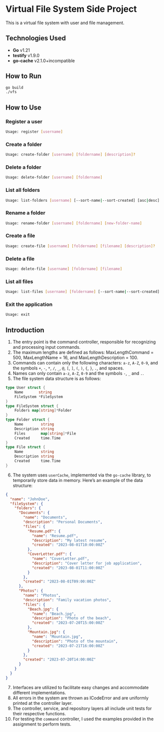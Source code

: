 # Virtual File System Side Project

This is a virtual file system with user and file management.

## Technologies Used

- **Go** v1.21
- **testify** v1.9.0
- **go-cache** v2.1.0+incompatible

## How to Run

```sh
go build
./vfs
```

## How to Use
### Register a user
```sh
Usage: register [username]
```
### Create a folder
```sh
Usage: create-folder [username] [foldername] [description]?
```
### Delete a folder
```sh
Usage: delete-folder [username] [foldername]
```
### List all folders
```sh
Usage: list-folders [username] [--sort-name|--sort-created] [asc|desc]
```
### Rename a folder
```sh
Usage: rename-folder [username] [foldername] [new-folder-name]
```
### Create a file
```sh
Usage: create-file [username] [foldername] [filename] [description]?
```
### Delete a file
```sh
Usage: delete-file [username] [foldername] [filename]
```
### List all files
```sh
Usage: list-files [username] [foldername] [--sort-name|--sort-created] [asc|desc]
```
### Exit the application
```sh
Usage: exit
```

## Introduction
1. The entry point is the command controller, responsible for recognizing and processing input commands.
2. The maximum lengths are defined as follows: MaxLengthCommand = 500, MaxLengthName = 16, and MaxLengthDescription = 100.
3. Commands can contain only the following characters: `a-z`, `A-Z`, `0-9`, and the symbols `+`, `-`, `*`, `/`, `_`, `@`, `[`, `]`, `(`, `)`, `{`, `}`, `.`, and spaces.
4. Names can only contain `a-z`, `A-Z`, `0-9` and the symbols `-`, `_` and `.`.
5. The file system data structure is as follows:
```go
type User struct {
	Name       string
	FileSystem *FileSystem
}
type FileSystem struct {
	Folders map[string]*Folder
}
type Folder struct {
	Name        string
	Description string
	Files       map[string]*File
	Created     time.Time
}
type File struct {
	Name        string
	Description string
	Created     time.Time
}
```
6. The system uses `userCache`, implemented via the `go-cache` library, to temporarily store data in memory. 
Here’s an example of the data structure:
```json
{
  "name": "JohnDoe",
  "fileSystem": {
    "folders": {
      "Documents": {
        "name": "Documents",
        "description": "Personal Documents",
        "files": {
          "Resume.pdf": {
            "name": "Resume.pdf",
            "description": "My latest resume",
            "created": "2023-08-01T10:00:00Z"
          },
          "CoverLetter.pdf": {
            "name": "CoverLetter.pdf",
            "description": "Cover letter for job application",
            "created": "2023-08-01T11:00:00Z"
          }
        },
        "created": "2023-08-01T09:00:00Z"
      },
      "Photos": {
        "name": "Photos",
        "description": "Family vacation photos",
        "files": {
          "Beach.jpg": {
            "name": "Beach.jpg",
            "description": "Photo of the beach",
            "created": "2023-07-20T15:00:00Z"
          },
          "Mountain.jpg": {
            "name": "Mountain.jpg",
            "description": "Photo of the mountain",
            "created": "2023-07-21T16:00:00Z"
          }
        },
        "created": "2023-07-20T14:00:00Z"
      }
    }
  }
}
```
7. Interfaces are utilized to facilitate easy changes and accommodate different implementations.
8. All errors in the system are thrown as ICodeError and are uniformly printed at the controller layer.
9. The controller, service, and repository layers all include unit tests for their respective functions.
10. For testing the `command` controller, I used the examples provided in the assignment to perform tests.

